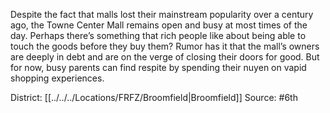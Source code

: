 Despite the fact that malls lost their mainstream popularity over a century ago, the Towne Center Mall remains open and busy at most times of the day. Perhaps there’s something that rich people like about being able to touch the goods before they buy them? Rumor has it that the mall’s owners are deeply in debt and are on the verge of closing their doors for good. But for now, busy parents can find respite by spending their nuyen on vapid shopping experiences.

District: [[../../../Locations/FRFZ/Broomfield|Broomfield]]
Source: #6th
